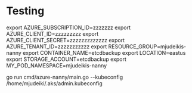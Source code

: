 # Testing

export AZURE_SUBSCRIPTION_ID=zzzzzzz
export AZURE_CLIENT_ID=zzzzzzzzz
export AZURE_CLIENT_SECRET=zzzzzzzzzzzzz
export AZURE_TENANT_ID=zzzzzzzzzzz
export RESOURCE_GROUP=mjudeikis-nanny 
export CONTAINER_NAME=etcdbackup 
export LOCATION=eastus 
export STORAGE_ACCOUNT=etcdbackup 
export MY_POD_NAMESPACE=mjudeikis-nanny

go run cmd/azure-nanny/main.go --kubeconfig /home/mjudeiki/.aks/admin.kubeconfig
